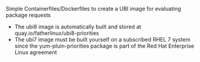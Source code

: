 Simple Containerfiles/Dockerfiles to create a UBI image for evaluating package requests

* The ubi8 image is automatically built and stored at quay.io/fatherlinux/ubi8-priorities
* The ubi7 image must be built yourself on a subscribed RHEL 7 system since the yum-pluin-priorities package is part of the Red Hat Enterprise Linux agreement
